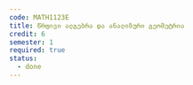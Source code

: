 ```yaml
---
code: MATH1123E
title: წრფივი ალგებრა და ანალიზური გეომეტრია
credit: 6
semester: 1
required: true
status:
  - done
---
```



